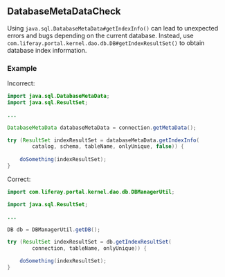 ## DatabaseMetaDataCheck

Using `java.sql.DatabaseMetaData#getIndexInfo()` can lead to unexpected errors
and bugs depending on the current database. Instead, use
`com.liferay.portal.kernel.dao.db.DB#getIndexResultSet()` to obtain database
index information.

### Example

Incorrect:

```java
import java.sql.DatabaseMetaData;
import java.sql.ResultSet;

...

DatabaseMetaData databaseMetaData = connection.getMetaData();

try (ResultSet indexResultSet = databaseMetaData.getIndexInfo(
        catalog, schema, tableName, onlyUnique, false)) {
	
    doSomething(indexResultSet);
}
```

Correct:

```java
import com.liferay.portal.kernel.dao.db.DBManagerUtil;

import java.sql.ResultSet;

...

DB db = DBManagerUtil.getDB();

try (ResultSet indexResultSet = db.getIndexResultSet(
        connection, tableName, onlyUnique)) {

    doSomething(indexResultSet);
}
```